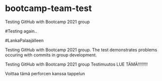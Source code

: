 # bootcamp-team-test
Testing GitHub with Bootcamp 2021 group

#Testing again..

#LankaPalaajälleen

Testing GitHub with Bootcamp 2021 group. The test demonstrates problems occuring with commits in group development.

Testing GitHub with Bootcamp 2021 group
Testimuutos
LUE TÄMÄ!!!!!!!!























Voittaa tämä perforcen kanssa tappelun
